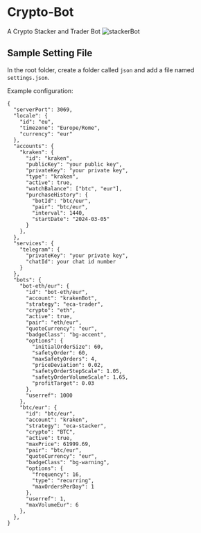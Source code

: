 # Crypto-Bot
A Crypto Stacker and Trader Bot
![stackerBot](https://github.com/Nomad-Soul/Crypto-Bot/assets/167021470/20bc0bc6-13a2-472e-99d2-e52157aaeaa1)


## Sample Setting File
In the root folder, create a folder called `json` and add a file named `settings.json`.

Example configuration:
```
{
  "serverPort": 3069,
  "locale": {
    "id": "eu",
    "timezone": "Europe/Rome",
    "currency": "eur"
  },
  "accounts": {
    "kraken": {
      "id": "kraken",
      "publicKey": "your public key",
      "privateKey": "your private key",
      "type": "kraken",
      "active": true,
      "watchBalance": ["btc", "eur"],
      "purchaseHistory": {
        "botId": "btc/eur",
        "pair": "btc/eur",
        "interval": 1440,
        "startDate": "2024-03-05"
      }
    },
  },
  "services": {
    "telegram": {
      "privateKey": "your private key",
      "chatId": your chat id number
    }
  },
  "bots": {
    "bot-eth/eur": {
      "id": "bot-eth/eur",
      "account": "krakenBot",
      "strategy": "eca-trader",
      "crypto": "eth",
      "active": true,
      "pair": "eth/eur",
      "quoteCurrency": "eur",
      "badgeClass": "bg-accent",
      "options": {
        "initialOrderSize": 60,
        "safetyOrder": 60,
        "maxSafetyOrders": 4,
        "priceDeviation": 0.02,
        "safetyOrderStepScale": 1.05,
        "safetyOrderVolumeScale": 1.65,
        "profitTarget": 0.03
      },
      "userref": 1000
    },
    "btc/eur": {
      "id": "btc/eur",
      "account": "kraken",
      "strategy": "eca-stacker",
      "crypto": "BTC",
      "active": true,
      "maxPrice": 61999.69,
      "pair": "btc/eur",
      "quoteCurrency": "eur",
      "badgeClass": "bg-warning",
      "options": {
        "frequency": 16,
        "type": "recurring",
        "maxOrdersPerDay": 1
      },
      "userref": 1,
      "maxVolumeEur": 6
    },
  },
}
